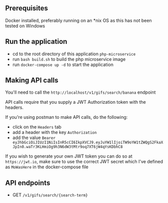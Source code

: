 ## Prerequisites
Docker installed, preferably running on an *nix OS as this has not been tested on Windows

## Run the application
- cd to the root directory of this application `php-microservice`
- run `bash build.sh` to build the php microservice image
- run `docker-compose up -d` to start the application

## Making API calls
You'll need to call the `http://localhost/v1/gifs/search/banana` endpoint

API calls require that you supply a JWT Authorization token with the headers.

If you're using postman to make API calls, do the following:

- click on the `Headers` tab
- add a header with the key `Authorization`
- add the value `Bearer eyJhbGciOiJIUzI1NiIsInR5cCI6IkpXVCJ9.eyJuYW1lIjoiTW9oYW1tZWQgS2FkaXJpIn0.waTr3KLHmiOg9h3N6dW3tMtr9oq7XT6jW4qYsKDbhC8` 

If you wish to generate your own JWT token you can do so at `https://jwt.io`, make sure to use the correct JWT secret which I've defined as `MoWasHere` in the docker-compose file

## API endpoints
- GET `/v1/gifs/search/{search-term}`